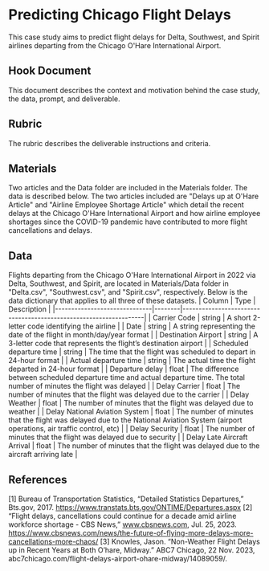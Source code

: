 # Predicting Chicago Flight Delays
This case study aims to predict flight delays for Delta, Southwest, and Spirit airlines departing from the Chicago O'Hare International Airport.

## Hook Document
This document describes the context and motivation behind the case study, the data, prompt, and deliverable.

## Rubric
The rubric describes the deliverable instructions and criteria.

## Materials
Two articles and the Data folder are included in the Materials folder. The data is described below. The two articles included are "Delays up at O'Hare Article" and "Airline Employee Shortage Article" which detail the recent delays at the Chicago O'Hare International Airport and how airline employee shortages since the COVID-19 pandemic have contributed to more flight cancellations and delays.

## Data
Flights departing from the Chicago O'Hare International Airport in 2022 via Delta, Southwest, and Spirit, are located in Materials/Data folder in "Delta.csv", "Southwest.csv", and "Spirit.csv", respectively. Below is the data dictionary that applies to all three of these datasets.
| Column                       | Type   | Description                                                      |
|------------------------------|--------|------------------------------------------------------------------|
| Carrier Code                 | string | A short 2-letter code identifying the airline                    |
| Date                         | string | A string representing the date of the flight in month/day/year format |
| Destination Airport          | string | A 3-letter code that represents the flight’s destination airport  |
| Scheduled departure time     | string | The time that the flight was scheduled to depart in 24-hour format |
| Actual departure time         | string | The actual time the flight departed in 24-hour format              |
| Departure delay               | float  | The difference between scheduled departure time and actual departure time. The total number of minutes the flight was delayed |
| Delay Carrier                 | float  | The number of minutes that the flight was delayed due to the carrier |
| Delay Weather                 | float  | The number of minutes that the flight was delayed due to weather   |
| Delay National Aviation System | float | The number of minutes that the flight was delayed due to the National Aviation System (airport operations, air traffic control, etc) |
| Delay Security                | float  | The number of minutes that the flight was delayed due to security  |
| Delay Late Aircraft Arrival   | float  | The number of minutes that the flight was delayed due to the aircraft arriving late |

## References
[1]	Bureau of Transportation Statistics, “Detailed Statistics Departures,” Bts.gov, 2017. https://www.transtats.bts.gov/ONTIME/Departures.aspx
[2]	“Flight delays, cancellations could continue for a decade amid airline workforce shortage - CBS News,” www.cbsnews.com, Jul. 25, 2023. https://www.cbsnews.com/news/the-future-of-flying-more-delays-more-cancellations-more-chaos/ 
[3] Knowles, Jason. “Non-Weather Flight Delays up in Recent Years at Both O’hare, Midway.” ABC7 Chicago, 22 Nov. 2023, abc7chicago.com/flight-delays-airport-ohare-midway/14089059/. 
